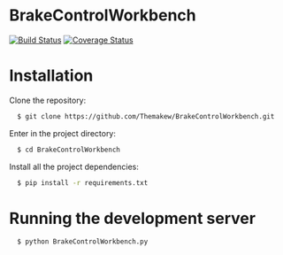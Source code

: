 # BrakeControlWorkbench

[![Build Status](https://travis-ci.org/Themakew/BrakeControlWorkbench.svg?branch=master)](https://travis-ci.org/Themakew/BrakeControlWorkbench)
[![Coverage Status](https://coveralls.io/repos/github/Themakew/BrakeControlWorkbench/badge.svg?branch=master)](https://coveralls.io/github/Themakew/BrakeControlWorkbench?branch=master)



# Installation

Clone the repository:
```bash
  $ git clone https://github.com/Themakew/BrakeControlWorkbench.git
```

Enter in the project directory:
```bash
  $ cd BrakeControlWorkbench
```

Install all the project dependencies:
```bash
  $ pip install -r requirements.txt
```


# Running the development server

```bash
  $ python BrakeControlWorkbench.py
```
